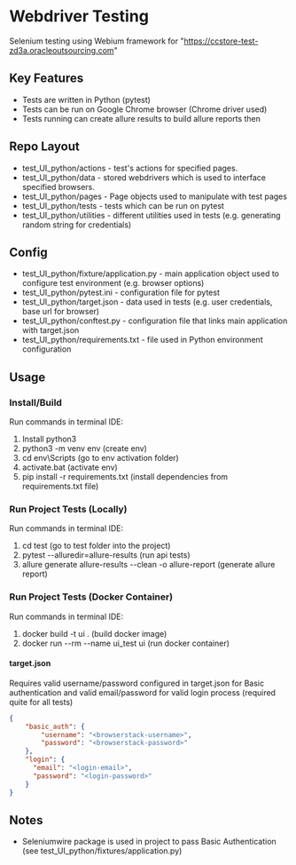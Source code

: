 # Webdriver Testing

Selenium testing using Webium framework for "https://ccstore-test-zd3a.oracleoutsourcing.com"


## Key Features
- Tests are written in Python (pytest)
- Tests can be run on Google Chrome browser (Chrome driver used)
- Tests running can create allure results to build allure reports then

## Repo Layout

- test_UI_python/actions - test's actions for specified pages.
- test_UI_python/data - stored webdrivers which is used to interface specified browsers.
- test_UI_python/pages - Page objects used to manipulate with test pages
- test_UI_python/tests - tests which can be run on pytest
- test_UI_python/utilities - different utilities used in tests
  (e.g. generating random string for credentials)

## Config
- test_UI_python/fixture/application.py - main application
  object used to configure test environment (e.g. browser options)
- test_UI_python/pytest.ini - configuration file for pytest
- test_UI_python/target.json - data used in tests (e.g. user credentials,
  base url for browser)
- test_UI_python/conftest.py - configuration file that links
  main application with target.json
- test_UI_python/requirements.txt - file used in
  Python environment configuration


## Usage

### Install/Build
Run commands in terminal IDE:
1. Install python3
2. python3 -m venv env (create env)
3. cd env\\Scripts (go to env activation folder)
4. activate.bat (activate env)
5. pip install -r requirements.txt (install dependencies from requirements.txt file)


### Run Project Tests (Locally)
Run commands in terminal IDE:
1. cd test (go to test folder into the project)
2. pytest --alluredir=allure-results (run api tests)
3. allure generate allure-results --clean -o allure-report (generate allure report)

### Run Project Tests (Docker Container)
Run commands in terminal IDE:
1. docker build -t ui . (build docker image)
2. docker run --rm --name ui_test ui (run docker container)

#### target.json
Requires valid username/password configured in target.json for
Basic authentication and valid email/password for valid login
process (required quite for all tests)
```json
{
    "basic_auth": {
        "username": "<browserstack-username>",
        "password": "<browserstack-password>"
    },
    "login": {
      "email": "<login-email>",
      "password": "<login-password>"
    }
}
```

## Notes
- Seleniumwire package is used in project to pass Basic
  Authentication (see test_UI_python/fixtures/application.py)